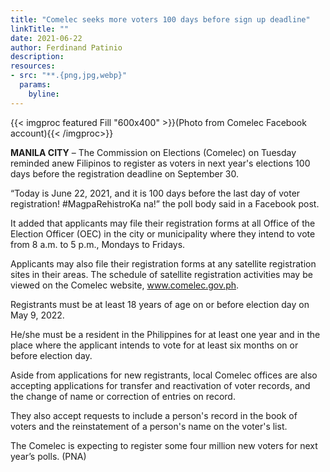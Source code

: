 ```yaml
---
title: "Comelec seeks more voters 100 days before sign up deadline"
linkTitle: ""
date: 2021-06-22
author: Ferdinand Patinio
description:
resources:
- src: "**.{png,jpg,webp}"
  params:
    byline: 
---
```

{{< imgproc featured Fill "600x400" >}}(Photo from Comelec Facebook account){{< /imgproc>}}

**MANILA CITY** –  The Commission on Elections (Comelec) on Tuesday reminded anew Filipinos to register as voters in next year's elections 100 days before the registration deadline on September 30.

“Today is June 22, 2021, and it is 100 days before the last day of voter registration! #MagpaRehistroKa na!” the poll body said in a Facebook post.

It added that applicants may file their registration forms at all Office of the Election Officer (OEC) in the city or municipality where they intend to vote from 8 a.m. to 5 p.m., Mondays to Fridays.

Applicants may also file their registration forms at any satellite registration sites in their areas. The schedule of satellite registration activities may be viewed on the Comelec website, www.comelec.gov.ph.

Registrants must be at least 18 years of age on or before election day on May 9, 2022.

He/she must be a resident in the Philippines for at least one year and in the place where the applicant intends to vote for at least six months on or before election day.

Aside from applications for new registrants, local Comelec offices are also accepting applications for transfer and reactivation of voter records, and the change of name or correction of entries on record.

They also accept requests to include a person's record in the book of voters and the reinstatement of a person's name on the voter's list.

The Comelec is expecting to register some four million new voters for next year’s polls. (PNA)